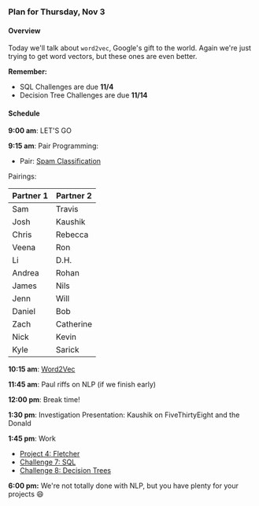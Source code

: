 ### Plan for Thursday, Nov 3

#### Overview

Today we'll talk about `word2vec`, Google's gift to the world.  Again we're just trying to get word vectors, but these ones are even better.


**Remember:**
* SQL Challenges are due **11/4**
* Decision Tree Challenges are due **11/14**

#### Schedule

**9:00 am**: LET'S GO

**9:15 am**: Pair Programming:  
  * Pair: [Spam Classification](pair-spam_ham_text.md)   

Pairings:  

| Partner 1 | Partner 2 |
|------|-----|
| Sam | Travis |
| Josh | Kaushik |
| Chris | Rebecca |
| Veena | Ron |
| Li | D.H. |
| Andrea | Rohan |
| James | Nils |
| Jenn | Will |
| Daniel | Bob |
| Zach | Catherine |
| Nick | Kevin |
| Kyle | Sarick |

**10:15 am**: [Word2Vec](VSMs.ipynb)

**11:45 am**: Paul riffs on NLP (if we finish early)

**12:00 pm**: Break time!

**1:30 pm**: Investigation Presentation: Kaushik on FiveThirtyEight and the Donald

**1:45 pm**: Work
* [Project 4: Fletcher](/projects/04-fletcher)
* [Challenge 7: SQL](/challenges/07-sql)
* [Challenge 8: Decision Trees](/challenges/08-decision_tree)

**6:00 pm:** We're not totally done with NLP, but you have plenty for your projects :smile:
